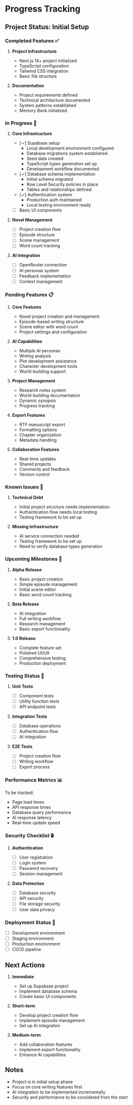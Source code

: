 # Progress Tracking

## Project Status: Initial Setup

### Completed Features ✅

1. **Project Infrastructure**

   - Next.js 14+ project initialized
   - TypeScript configuration
   - Tailwind CSS integration
   - Basic file structure

2. **Documentation**
   - Project requirements defined
   - Technical architecture documented
   - System patterns established
   - Memory Bank initialized

### In Progress 🚧

1. **Core Infrastructure**

   - [✓] Supabase setup
     - Local development environment configured
     - Database migrations system established
     - Seed data created
     - TypeScript types generation set up
     - Development workflow documented
   - [✓] Database schema implementation
     - Initial schema migrated
     - Row Level Security policies in place
     - Tables and relationships defined
   - [✓] Authentication system
     - Production auth maintained
     - Local testing environment ready
   - [ ] Basic UI components

2. **Novel Management**

   - [ ] Project creation flow
   - [ ] Episode structure
   - [ ] Scene management
   - [ ] Word count tracking

3. **AI Integration**
   - [ ] OpenRouter connection
   - [ ] AI personas system
   - [ ] Feedback implementation
   - [ ] Context management

### Pending Features 📋

1. **Core Features**

   - Novel project creation and management
   - Episode-based writing structure
   - Scene editor with word count
   - Project settings and configuration

2. **AI Capabilities**

   - Multiple AI personas
   - Writing analysis
   - Plot development assistance
   - Character development tools
   - World-building support

3. **Project Management**

   - Research notes system
   - World-building documentation
   - Dynamic synopsis
   - Progress tracking

4. **Export Features**

   - RTF manuscript export
   - Formatting options
   - Chapter organization
   - Metadata handling

5. **Collaboration Features**
   - Real-time updates
   - Shared projects
   - Comments and feedback
   - Version control

### Known Issues 🐛

1. **Technical Debt**

   - Initial project structure needs implementation
   - Authentication flow needs local testing
   - Testing framework to be set up

2. **Missing Infrastructure**
   - AI service connection needed
   - Testing framework to be set up
   - Need to verify database types generation

### Upcoming Milestones 🎯

1. **Alpha Release**

   - Basic project creation
   - Simple episode management
   - Initial scene editor
   - Basic word count tracking

2. **Beta Release**

   - AI integration
   - Full writing workflow
   - Research management
   - Basic export functionality

3. **1.0 Release**
   - Complete feature set
   - Polished UI/UX
   - Comprehensive testing
   - Production deployment

### Testing Status 🧪

1. **Unit Tests**

   - [ ] Component tests
   - [ ] Utility function tests
   - [ ] API endpoint tests

2. **Integration Tests**

   - [ ] Database operations
   - [ ] Authentication flow
   - [ ] AI integration

3. **E2E Tests**
   - [ ] Project creation flow
   - [ ] Writing workflow
   - [ ] Export process

### Performance Metrics 📊

To be tracked:

- Page load times
- API response times
- Database query performance
- AI response latency
- Real-time update speed

### Security Checklist 🔒

1. **Authentication**

   - [ ] User registration
   - [ ] Login system
   - [ ] Password recovery
   - [ ] Session management

2. **Data Protection**
   - [ ] Database security
   - [ ] API security
   - [ ] File storage security
   - [ ] User data privacy

### Deployment Status 🚀

- [ ] Development environment
- [ ] Staging environment
- [ ] Production environment
- [ ] CI/CD pipeline

## Next Actions

1. **Immediate**

   - Set up Supabase project
   - Implement database schema
   - Create basic UI components

2. **Short-term**

   - Develop project creation flow
   - Implement episode management
   - Set up AI integration

3. **Medium-term**
   - Add collaboration features
   - Implement export functionality
   - Enhance AI capabilities

## Notes

- Project is in initial setup phase
- Focus on core writing features first
- AI integration to be implemented incrementally
- Security and performance to be considered from the start
